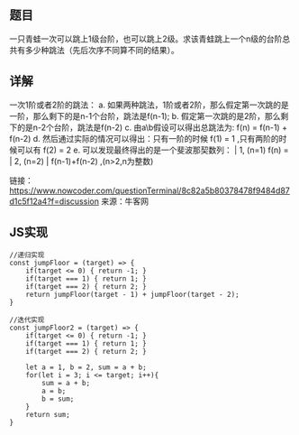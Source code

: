 ## 题目

一只青蛙一次可以跳上1级台阶，也可以跳上2级。求该青蛙跳上一个n级的台阶总共有多少种跳法（先后次序不同算不同的结果）。

## 详解

一次1阶或者2阶的跳法：
a. 如果两种跳法，1阶或者2阶，那么假定第一次跳的是一阶，那么剩下的是n-1个台阶，跳法是f(n-1);
b. 假定第一次跳的是2阶，那么剩下的是n-2个台阶，跳法是f(n-2)
c. 由a\b假设可以得出总跳法为: f(n) = f(n-1) + f(n-2) 
d. 然后通过实际的情况可以得出：只有一阶的时候 f(1) = 1 ,只有两阶的时候可以有 f(2) = 2
e. 可以发现最终得出的是一个斐波那契数列：
        | 1, (n=1)
f(n) =  | 2, (n=2)
        | f(n-1)+f(n-2) ,(n>2,n为整数)

链接：https://www.nowcoder.com/questionTerminal/8c82a5b80378478f9484d87d1c5f12a4?f=discussion
来源：牛客网

## JS实现

```
//递归实现
const jumpFloor = (target) => {
	if(target <= 0) { return -1; }
	if(target === 1) { return 1; }
	if(target === 2) { return 2; }
	return jumpFloor(target - 1) + jumpFloor(target - 2);
}

//迭代实现
const jumpFloor2 = (target) => {
	if(target <= 0) { return -1; }
	if(target === 1) { return 1; }
	if(target === 2) { return 2; }

	let a = 1, b = 2, sum = a + b;
	for(let i = 3; i <= target; i++){
		sum = a + b;
		a = b;
		b = sum;
	}
	return sum;
}
```